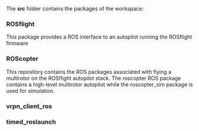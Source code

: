 The **src** folder contains the packages of the workspace:
### ROSflight
This package provides a ROS interface to an autopilot running the ROSflight firmware
  
### ROScopter
This repository contains the ROS packages associated with flying a multirotor on the ROSflight autopilot stack. The roscopter ROS package contains a high-level multirotor autopilot while the roscopter_sim package is used for simulation.

### vrpn_client_ros
### timed_roslaunch
